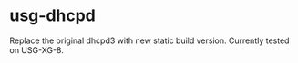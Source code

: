 # usg-dhcpd
Replace the original dhcpd3 with new static build version. 
Currently tested on USG-XG-8.
